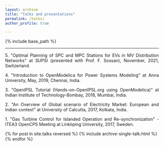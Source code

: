 ```yaml
---
layout: archive
title: "Talks and presentations"
permalink: /talks/
author_profile: true

---
```


{% include base_path %}




----
<p align="justify">
5. "Optimal Planning of SPC and MPC Stations for EVs in MV Distribution Networks" at SUPSI (presented with Prof. F. Sossan), November, 2021, Switzerland.</p>
<p align="justify">
4. "Introduction to OpenModelica for Power Systems Modeling" at Anna University, May, 2019, Chennai, India.</p>
<p align="justify">
3. "OpenIPSL Tutorial (Hands-on-OpenIPSL.org using OpenModelica)" at Indian Institute of Technology-Bombay, 2018, Mumbai, India.</p>
<p align="justify">
2. "An Overview of Global scenario of Electricity Market: European and Indian context" at University of Calcutta, 2017, Kolkata, India.</p>
<p align="justify">
1. "Gas Turbine Control for Islanded Operation and Re-synchronization" -ITEA3 OpenCPS Meeting at Linköping University, 2017, Sweden.</p>


{% for post in site.talks reversed %}
  {% include archive-single-talk.html %}
{% endfor %}
